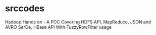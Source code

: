 # srccodes
Hadoop Hands on - A POC Covering HDFS API, MapReduce, JSON and AVRO SerDe, HBase API With FuzzyRowFilter usage
